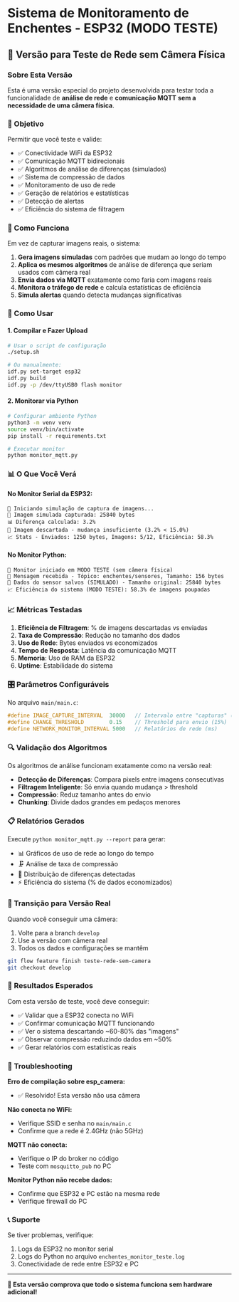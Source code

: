 # Sistema de Monitoramento de Enchentes - ESP32 (MODO TESTE)

## 🔬 Versão para Teste de Rede sem Câmera Física

### Sobre Esta Versão

Esta é uma versão especial do projeto desenvolvida para testar toda a funcionalidade de **análise de rede** e **comunicação MQTT** **sem a necessidade de uma câmera física**. 

### 🎯 Objetivo

Permitir que você teste e valide:
- ✅ Conectividade WiFi da ESP32
- ✅ Comunicação MQTT bidirecionais
- ✅ Algoritmos de análise de diferenças (simulados)
- ✅ Sistema de compressão de dados
- ✅ Monitoramento de uso de rede
- ✅ Geração de relatórios e estatísticas
- ✅ Detecção de alertas
- ✅ Eficiência do sistema de filtragem

### 🔄 Como Funciona

Em vez de capturar imagens reais, o sistema:

1. **Gera imagens simuladas** com padrões que mudam ao longo do tempo
2. **Aplica os mesmos algoritmos** de análise de diferença que seriam usados com câmera real
3. **Envia dados via MQTT** exatamente como faria com imagens reais
4. **Monitora o tráfego de rede** e calcula estatísticas de eficiência
5. **Simula alertas** quando detecta mudanças significativas

### 🚀 Como Usar

#### 1. Compilar e Fazer Upload

```bash
# Usar o script de configuração
./setup.sh

# Ou manualmente:
idf.py set-target esp32
idf.py build
idf.py -p /dev/ttyUSB0 flash monitor
```

#### 2. Monitorar via Python

```bash
# Configurar ambiente Python
python3 -m venv venv
source venv/bin/activate
pip install -r requirements.txt

# Executar monitor
python monitor_mqtt.py
```

### 📊 O Que Você Verá

#### No Monitor Serial da ESP32:
```
🔄 Iniciando simulação de captura de imagens...
📸 Imagem simulada capturada: 25840 bytes
📊 Diferença calculada: 3.2%
🚫 Imagem descartada - mudança insuficiente (3.2% < 15.0%)
📈 Stats - Enviados: 1250 bytes, Imagens: 5/12, Eficiência: 58.3%
```

#### No Monitor Python:
```
🔬 Monitor iniciado em MODO TESTE (sem câmera física)
📨 Mensagem recebida - Tópico: enchentes/sensores, Tamanho: 156 bytes
🔬 Dados do sensor salvos (SIMULADO) - Tamanho original: 25840 bytes
📈 Eficiência do sistema (MODO TESTE): 58.3% de imagens poupadas
```

### 📈 Métricas Testadas

1. **Eficiência de Filtragem**: % de imagens descartadas vs enviadas
2. **Taxa de Compressão**: Redução no tamanho dos dados
3. **Uso de Rede**: Bytes enviados vs economizados
4. **Tempo de Resposta**: Latência da comunicação MQTT
5. **Memoria**: Uso de RAM da ESP32
6. **Uptime**: Estabilidade do sistema

### 🎛️ Parâmetros Configuráveis

No arquivo `main/main.c`:

```c
#define IMAGE_CAPTURE_INTERVAL  30000   // Intervalo entre "capturas" (ms)
#define CHANGE_THRESHOLD        0.15    // Threshold para envio (15%)
#define NETWORK_MONITOR_INTERVAL 5000   // Relatórios de rede (ms)
```

### 🔍 Validação dos Algoritmos

Os algoritmos de análise funcionam exatamente como na versão real:

- **Detecção de Diferenças**: Compara pixels entre imagens consecutivas
- **Filtragem Inteligente**: Só envia quando mudança > threshold
- **Compressão**: Reduz tamanho antes do envio
- **Chunking**: Divide dados grandes em pedaços menores

### 📋 Relatórios Gerados

Execute `python monitor_mqtt.py --report` para gerar:

- 📊 Gráficos de uso de rede ao longo do tempo
- 🗜️ Análise de taxa de compressão
- 📸 Distribuição de diferenças detectadas
- ⚡ Eficiência do sistema (% de dados economizados)

### 🔄 Transição para Versão Real

Quando você conseguir uma câmera:

1. Volte para a branch `develop`
2. Use a versão com câmera real
3. Todos os dados e configurações se mantêm

```bash
git flow feature finish teste-rede-sem-camera
git checkout develop
```

### 🎯 Resultados Esperados

Com esta versão de teste, você deve conseguir:

- ✅ Validar que a ESP32 conecta no WiFi
- ✅ Confirmar comunicação MQTT funcionando
- ✅ Ver o sistema descartando ~60-80% das "imagens"
- ✅ Observar compressão reduzindo dados em ~50%
- ✅ Gerar relatórios com estatísticas reais

### 🐛 Troubleshooting

**Erro de compilação sobre esp_camera:**
- ✅ Resolvido! Esta versão não usa câmera

**Não conecta no WiFi:**
- Verifique SSID e senha no `main/main.c`
- Confirme que a rede é 2.4GHz (não 5GHz)

**MQTT não conecta:**
- Verifique o IP do broker no código
- Teste com `mosquitto_pub` no PC

**Monitor Python não recebe dados:**
- Confirme que ESP32 e PC estão na mesma rede
- Verifique firewall do PC

### 📞 Suporte

Se tiver problemas, verifique:
1. Logs da ESP32 no monitor serial
2. Logs do Python no arquivo `enchentes_monitor_teste.log`
3. Conectividade de rede entre ESP32 e PC

---

**🔬 Esta versão comprova que todo o sistema funciona sem hardware adicional!** 